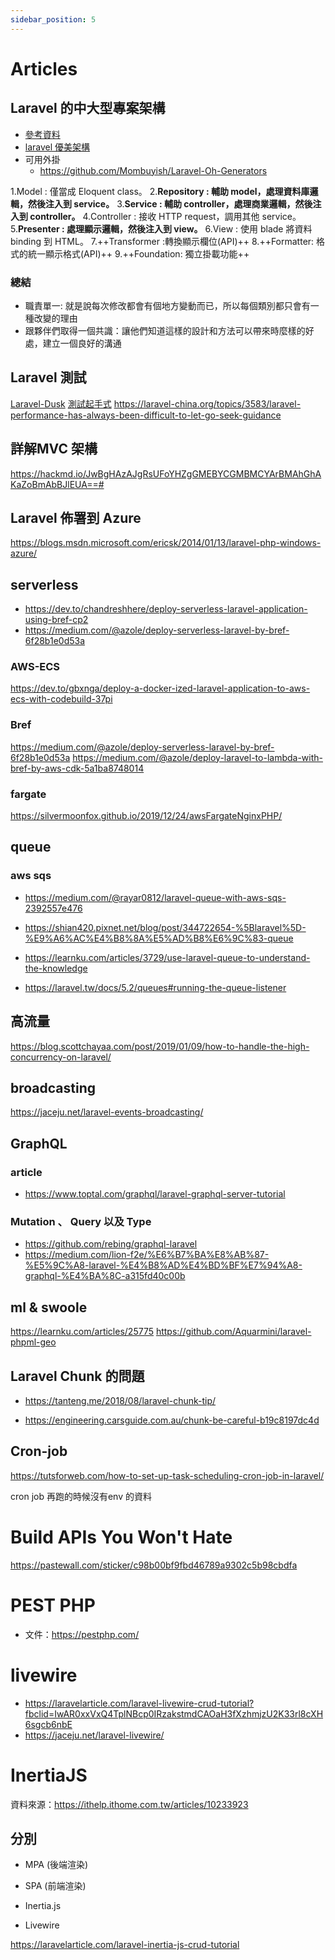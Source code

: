 ```yaml
---
sidebar_position: 5
---
```

# Articles

## Laravel 的中大型專案架構
- [參考資料](http://oomusou.io/laravel/laravel-architecture/)
- [laravel 優美架構](https://docs.google.com/presentation/d/1rOWNct6tu8u63Gss8hHwz8KncWkP3yI3BR8dsDs1-Sg/edit#slide=id.g22cf02b506_3_403)
- 可用外掛
    - https://github.com/Mombuyish/Laravel-Oh-Generators

1.Model : 僅當成 Eloquent class。
2.**Repository : 輔助 model，處理資料庫邏輯，然後注入到 service。**
3.**Service : 輔助 controller，處理商業邏輯，然後注入到 controller。**
4.Controller : 接收 HTTP request，調用其他 service。
5.**Presenter : 處理顯示邏輯，然後注入到 view。**
6.View : 使用 blade 將資料 binding 到 HTML。
7.++Transformer :轉換顯示欄位(API)++
8.++Formatter: 格式的統一顯示格式(API)++
9.++Foundation: 獨立掛載功能++

### 總結
- 職責單一: 就是說每次修改都會有個地方變動而已，所以每個類別都只會有一種改變的理由
- 跟夥伴們取得一個共識：讓他們知道這樣的設計和方法可以帶來時麼樣的好處，建立一個良好的溝通


## Laravel 測試
[Laravel-Dusk](https://d.laravel-china.org/docs/5.5/dusk)
[測試起手式](https://gist.github.com/r567tw/03d71b9c0a8ff9f17c3460ee9e92e1c1)
https://laravel-china.org/topics/3583/laravel-performance-has-always-been-difficult-to-let-go-seek-guidance

## 詳解MVC 架構
https://hackmd.io/JwBgHAzAJgRsUFoYHZgGMEBYCGMBMCYArBMAhGhAKaZoBmAbBJlEUA==#

## Laravel 佈署到 Azure
https://blogs.msdn.microsoft.com/ericsk/2014/01/13/laravel-php-windows-azure/

## serverless
- https://dev.to/chandreshhere/deploy-serverless-laravel-application-using-bref-cp2
- https://medium.com/@azole/deploy-serverless-laravel-by-bref-6f28b1e0d53a

### AWS-ECS
https://dev.to/gbxnga/deploy-a-docker-ized-laravel-application-to-aws-ecs-with-codebuild-37pi

### Bref
https://medium.com/@azole/deploy-serverless-laravel-by-bref-6f28b1e0d53a
https://medium.com/@azole/deploy-laravel-to-lambda-with-bref-by-aws-cdk-5a1ba8748014

### fargate
https://silvermoonfox.github.io/2019/12/24/awsFargateNginxPHP/

## queue
### aws sqs
- https://medium.com/@rayar0812/laravel-queue-with-aws-sqs-2392557e476
- https://shian420.pixnet.net/blog/post/344722654-%5Blaravel%5D-%E9%A6%AC%E4%B8%8A%E5%AD%B8%E6%9C%83-queue
- https://learnku.com/articles/3729/use-laravel-queue-to-understand-the-knowledge

- https://laravel.tw/docs/5.2/queues#running-the-queue-listener

## 高流量
https://blog.scottchayaa.com/post/2019/01/09/how-to-handle-the-high-concurrency-on-laravel/

## broadcasting 
https://jaceju.net/laravel-events-broadcasting/

## GraphQL

### article
- https://www.toptal.com/graphql/laravel-graphql-server-tutorial

### Mutation 、 Query 以及 Type
- https://github.com/rebing/graphql-laravel
- https://medium.com/lion-f2e/%E6%B7%BA%E8%AB%87-%E5%9C%A8-laravel-%E4%B8%AD%E4%BD%BF%E7%94%A8-graphql-%E4%BA%8C-a315fd40c00b

## ml & swoole
https://learnku.com/articles/25775
https://github.com/Aquarmini/laravel-phpml-geo

## Laravel Chunk 的問題

- https://tanteng.me/2018/08/laravel-chunk-tip/

- https://engineering.carsguide.com.au/chunk-be-careful-b19c8197dc4d

## Cron-job
https://tutsforweb.com/how-to-set-up-task-scheduling-cron-job-in-laravel/

cron job 再跑的時候沒有env 的資料

# Build APIs You Won't Hate
https://pastewall.com/sticker/c98b00bf9fbd46789a9302c5b98cbdfa

# PEST PHP
- 文件：https://pestphp.com/

# livewire

- https://laravelarticle.com/laravel-livewire-crud-tutorial?fbclid=IwAR0xxVxQ4TplNBcp0IRzakstmdCAOaH3fXzhmjzU2K33rl8cXH6sgcb6nbE
- https://jaceju.net/laravel-livewire/

# InertiaJS

資料來源：https://ithelp.ithome.com.tw/articles/10233923

## 分別
- MPA (後端渲染)
- SPA (前端渲染)

- Inertia.js 
- Livewire

https://laravelarticle.com/laravel-inertia-js-crud-tutorial